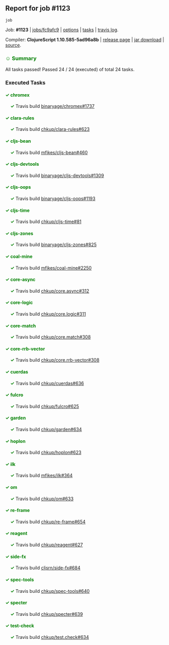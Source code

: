 ## Report for job #1123
```
job
```


Job: **#1123** | [jobs/fc9afc9](https://github.com/cljs-oss/canary/commit/fc9afc910bafd12b5257dbc2b630ca5b31d4d272) | [options](options.edn) | [tasks](tasks.edn) | [travis log](https://travis-ci.org/cljs-oss/canary/builds/593839195).

Compiler: **ClojureScript 1.10.585-5ad96a8b** | [release page](https://github.com/cljs-oss/canary/releases/tag/r1.10.585-5ad96a8b) | [jar download](https://github.com/cljs-oss/canary/releases/download/r1.10.585-5ad96a8b/clojurescript-1.10.585-5ad96a8b.jar) | [source](https://github.com/clojure/clojurescript/commit/5ad96a8b3ae2e3616a19715ba9ba2471a36933a2).

### <b style='color:green'>☺ Summary</b>

All tasks passed! Passed 24 / 24 (executed) of total 24 tasks.

### Executed Tasks

#### <b style='color:green'>&#x2713; chromex</b>
&nbsp;&nbsp;&nbsp;&nbsp;<b style='color:green'>&#x2713;</b> Travis build [binaryage/chromex#1737](https://travis-ci.org/binaryage/chromex/builds/593839634)<br>

#### <b style='color:green'>&#x2713; clara-rules</b>
&nbsp;&nbsp;&nbsp;&nbsp;<b style='color:green'>&#x2713;</b> Travis build [chkup/clara-rules#623](https://travis-ci.org/chkup/clara-rules/builds/593839640)<br>

#### <b style='color:green'>&#x2713; cljs-bean</b>
&nbsp;&nbsp;&nbsp;&nbsp;<b style='color:green'>&#x2713;</b> Travis build [mfikes/cljs-bean#460](https://travis-ci.org/mfikes/cljs-bean/builds/593839638)<br>

#### <b style='color:green'>&#x2713; cljs-devtools</b>
&nbsp;&nbsp;&nbsp;&nbsp;<b style='color:green'>&#x2713;</b> Travis build [binaryage/cljs-devtools#1309](https://travis-ci.org/binaryage/cljs-devtools/builds/593839642)<br>

#### <b style='color:green'>&#x2713; cljs-oops</b>
&nbsp;&nbsp;&nbsp;&nbsp;<b style='color:green'>&#x2713;</b> Travis build [binaryage/cljs-oops#1193](https://travis-ci.org/binaryage/cljs-oops/builds/593839644)<br>

#### <b style='color:green'>&#x2713; cljs-time</b>
&nbsp;&nbsp;&nbsp;&nbsp;<b style='color:green'>&#x2713;</b> Travis build [chkup/cljs-time#81](https://travis-ci.org/chkup/cljs-time/builds/593839650)<br>

#### <b style='color:green'>&#x2713; cljs-zones</b>
&nbsp;&nbsp;&nbsp;&nbsp;<b style='color:green'>&#x2713;</b> Travis build [binaryage/cljs-zones#825](https://travis-ci.org/binaryage/cljs-zones/builds/593839653)<br>

#### <b style='color:green'>&#x2713; coal-mine</b>
&nbsp;&nbsp;&nbsp;&nbsp;<b style='color:green'>&#x2713;</b> Travis build [mfikes/coal-mine#2250](https://travis-ci.org/mfikes/coal-mine/builds/593839655)<br>

#### <b style='color:green'>&#x2713; core-async</b>
&nbsp;&nbsp;&nbsp;&nbsp;<b style='color:green'>&#x2713;</b> Travis build [chkup/core.async#312](https://travis-ci.org/chkup/core.async/builds/593839661)<br>

#### <b style='color:green'>&#x2713; core-logic</b>
&nbsp;&nbsp;&nbsp;&nbsp;<b style='color:green'>&#x2713;</b> Travis build [chkup/core.logic#311](https://travis-ci.org/chkup/core.logic/builds/593839663)<br>

#### <b style='color:green'>&#x2713; core-match</b>
&nbsp;&nbsp;&nbsp;&nbsp;<b style='color:green'>&#x2713;</b> Travis build [chkup/core.match#308](https://travis-ci.org/chkup/core.match/builds/593839665)<br>

#### <b style='color:green'>&#x2713; core-rrb-vector</b>
&nbsp;&nbsp;&nbsp;&nbsp;<b style='color:green'>&#x2713;</b> Travis build [chkup/core.rrb-vector#308](https://travis-ci.org/chkup/core.rrb-vector/builds/593839667)<br>

#### <b style='color:green'>&#x2713; cuerdas</b>
&nbsp;&nbsp;&nbsp;&nbsp;<b style='color:green'>&#x2713;</b> Travis build [chkup/cuerdas#636](https://travis-ci.org/chkup/cuerdas/builds/593839699)<br>

#### <b style='color:green'>&#x2713; fulcro</b>
&nbsp;&nbsp;&nbsp;&nbsp;<b style='color:green'>&#x2713;</b> Travis build [chkup/fulcro#625](https://travis-ci.org/chkup/fulcro/builds/593839690)<br>

#### <b style='color:green'>&#x2713; garden</b>
&nbsp;&nbsp;&nbsp;&nbsp;<b style='color:green'>&#x2713;</b> Travis build [chkup/garden#634](https://travis-ci.org/chkup/garden/builds/593839725)<br>

#### <b style='color:green'>&#x2713; hoplon</b>
&nbsp;&nbsp;&nbsp;&nbsp;<b style='color:green'>&#x2713;</b> Travis build [chkup/hoplon#623](https://travis-ci.org/chkup/hoplon/builds/593839739)<br>

#### <b style='color:green'>&#x2713; ilk</b>
&nbsp;&nbsp;&nbsp;&nbsp;<b style='color:green'>&#x2713;</b> Travis build [mfikes/ilk#364](https://travis-ci.org/mfikes/ilk/builds/593839731)<br>

#### <b style='color:green'>&#x2713; om</b>
&nbsp;&nbsp;&nbsp;&nbsp;<b style='color:green'>&#x2713;</b> Travis build [chkup/om#633](https://travis-ci.org/chkup/om/builds/593839733)<br>

#### <b style='color:green'>&#x2713; re-frame</b>
&nbsp;&nbsp;&nbsp;&nbsp;<b style='color:green'>&#x2713;</b> Travis build [chkup/re-frame#654](https://travis-ci.org/chkup/re-frame/builds/593839757)<br>

#### <b style='color:green'>&#x2713; reagent</b>
&nbsp;&nbsp;&nbsp;&nbsp;<b style='color:green'>&#x2713;</b> Travis build [chkup/reagent#627](https://travis-ci.org/chkup/reagent/builds/593839753)<br>

#### <b style='color:green'>&#x2713; side-fx</b>
&nbsp;&nbsp;&nbsp;&nbsp;<b style='color:green'>&#x2713;</b> Travis build [cljsrn/side-fx#684](https://travis-ci.org/cljsrn/side-fx/builds/593839735)<br>

#### <b style='color:green'>&#x2713; spec-tools</b>
&nbsp;&nbsp;&nbsp;&nbsp;<b style='color:green'>&#x2713;</b> Travis build [chkup/spec-tools#640](https://travis-ci.org/chkup/spec-tools/builds/593839750)<br>

#### <b style='color:green'>&#x2713; specter</b>
&nbsp;&nbsp;&nbsp;&nbsp;<b style='color:green'>&#x2713;</b> Travis build [chkup/specter#639](https://travis-ci.org/chkup/specter/builds/593839748)<br>

#### <b style='color:green'>&#x2713; test-check</b>
&nbsp;&nbsp;&nbsp;&nbsp;<b style='color:green'>&#x2713;</b> Travis build [chkup/test.check#634](https://travis-ci.org/chkup/test.check/builds/593839767)<br>